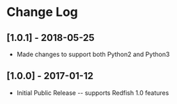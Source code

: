 # Change Log

## [1.0.1] - 2018-05-25
- Made changes to support both Python2 and Python3

## [1.0.0] - 2017-01-12
- Initial Public Release -- supports Redfish 1.0 features
